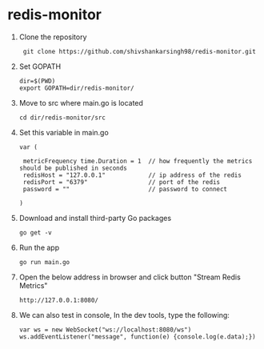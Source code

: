 # redis-monitor


1) Clone the repository
   ```
    git clone https://github.com/shivshankarsingh98/redis-monitor.git
   ```

4) Set GOPATH
   ```
   dir=$(PWD)
   export GOPATH=dir/redis-monitor/
   ```
   
2) Move to src where main.go is located
   ```
   cd dir/redis-monitor/src
   ```

3) Set this variable in main.go
   ```
   var (
   
    metricFrequency time.Duration = 1  // how frequently the metrics should be published in seconds 
    redisHost = "127.0.0.1"            // ip address of the redis
    redisPort = "6379"                 // port of the redis
    password = ""                      // password to connect
   
   )   
   ```

5) Download and install third-party Go packages
   ```
   go get -v
   ```


6) Run the app 
   ```
   go run main.go
   ```

7) Open the below address in browser and click button "Stream Redis Metrics"
   ```
   http://127.0.0.1:8080/
   ```

8) We can also test in console, In the dev tools, type the following:
   ```
   var ws = new WebSocket("ws://localhost:8080/ws")
   ws.addEventListener("message", function(e) {console.log(e.data);})
   ```



